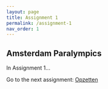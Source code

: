 ```yaml
---
layout: page
title: Assignment 1
permalink: /assignment-1
nav_order: 1
---
```


## Amsterdam Paralympics
In Assignment 1...

Go to the next assignment: [Opzetten]({{site.baseurl}}/assignment-2)
